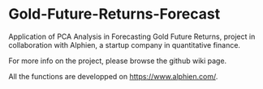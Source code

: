 # Gold-Future-Returns-Forecast
Application of PCA Analysis in Forecasting Gold Future Returns, project in collaboration with Alphien, a startup company in quantitative finance. 

For more info on the project, please browse the github wiki page. 

All the functions are developped on https://www.alphien.com/.  
